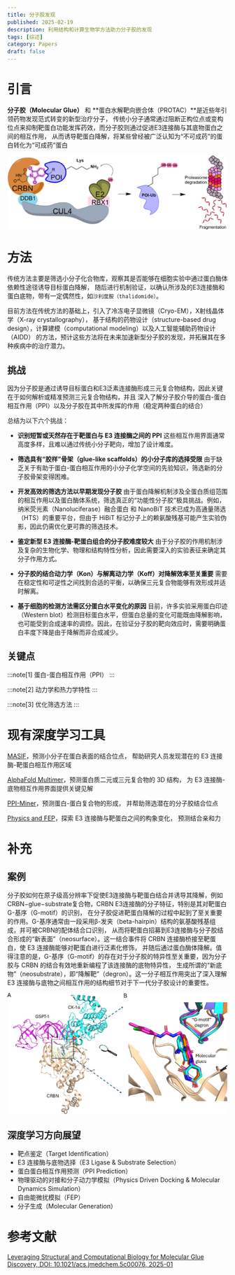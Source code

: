 ```yaml
---
title: 分子胶发现
published: 2025-02-19
description: 利用结构和计算生物学方法助力分子胶的发现
tags: [综述]
category: Papers
draft: false
---
```


# 引言

**分子胶（Molecular Glue）** 和 **蛋白水解靶向嵌合体（PROTAC）**是近些年引领药物发现范式转变的新型治疗分子，
传统小分子通常通过阻断正构位点或变构位点来抑制靶蛋白功能发挥药效，而分子胶则通过促进E3连接酶与其底物蛋白之间的相互作用，
从而诱导靶蛋白降解，将某些曾经被广泛认知为“不可成药”的蛋白转化为“可成药”蛋白

![Figure 1](MGDiscovery_1.jpeg)

# 方法

传统方法主要是筛选小分子化合物库，观察其是否能够在细胞实验中通过蛋白酶体依赖性途径诱导目标蛋白降解，
随后进行机制验证，以确认所涉及的E3连接酶和蛋白底物，带有一定偶然性，如`沙利度胺（thalidomide）`。

目前方法在传统方法的基础上，引入了冷冻电子显微镜（Cryo-EM），X射线晶体学（X-ray crystallography），
基于结构的药物设计（structure-based drug design），计算建模（computational modeling）以及人工智能辅助药物设计（AIDD）
的方法，预计这些方法将在未来加速新型分子胶的发现，并拓展其在多种疾病中的治疗潜力。

## 挑战

因为分子胶是通过诱导目标蛋白和E3泛素连接酶形成三元复合物结构，因此关键在于如何解析或精准预测三元复合物结构，并且
深入了解分子胶介导的蛋白-蛋白相互作用（PPI）以及分子胶在其中所发挥的作用（稳定两种蛋白的结合）

总结为以下六个挑战：

- **识别短暂或天然存在于靶蛋白与 E3 连接酶之间的 PPI**
这些相互作用界面通常高度多样，且难以通过传统小分子靶向，增加了设计难度。

- **筛选具有“胶样”骨架（glue-like scaffolds）的小分子库的选择受限**
由于缺乏关于有助于蛋白-蛋白相互作用的小分子化学空间的先验知识，筛选新的分子胶骨架变得困难。

- **开发高效的筛选方法以早期发现分子胶**
由于蛋白降解机制涉及全蛋白质组范围的相互作用以及蛋白酶体系统，筛选真正的“功能性分子胶”极具挑战。例如，纳米荧光素（Nanoluciferase）融合蛋白
和 NanoBiT 技术已成为高通量筛选（HTS）的重要平台，但由于 HiBiT 标记分子上的赖氨酸残基可能产生实验伪影，因此仍需优化更可靠的筛选技术。

- **鉴定新型 E3 连接酶-靶蛋白组合的分子胶难度较大**
由于分子胶的作用机制涉及复杂的生物化学、物理和结构特性分析，因此需要深入的实验表征来确定其分子作用方式。

- **分子胶的结合动力学（Kon）与解离动力学（Koff）对降解效率至关重要**
需要在稳定性和可逆性之间找到合适的平衡，以确保三元复合物能够有效形成并适时解离。

- **基于细胞的检测方法需区分蛋白水平变化的原因**
目前，许多实验采用蛋白印迹（Western blot）检测目标蛋白水平，但蛋白总量的变化可能既由降解影响，
也可能受到合成速率的调控。因此，在验证分子胶的靶向效应时，需要明确蛋白丰度下降是由于降解而非合成减少。


## 关键点

:::note[1]
蛋白-蛋白相互作用（PPI）
:::

:::note[2]
动力学和热力学特性
:::

:::note[3]
优化筛选方法
:::

# 现有深度学习工具

[MASIF](https://doi.org/10.1038/s41592-019-0666-6)，预测小分子在蛋白表面的结合位点，
帮助研究人员发现潜在的 E3 连接酶-靶蛋白相互作用区域

[AlphaFold Multimer](https://doi.org/10.1101/2021.10.04.463034)，预测蛋白质二元或三元复合物的 3D 结构，
为 E3 连接酶-底物相互作用界面提供关键见解

[PPI-Miner](https://doi.org/10.1021/acs.jcim.2c01033?urlappend=%3Fref%3DPDF&jav=VoR&rel=cite-as)，预测蛋白-蛋白复合物的形成，
并帮助筛选潜在的分子胶结合位点

[Physics and FEP](https://doi.org/10.1101/2025.01.13.632817)，探索 E3 连接酶与靶蛋白之间的构象变化，
预测结合亲和力


# 补充

## 案例

分子胶如何在原子级高分辨率下促使E3连接酶与靶蛋白结合并诱导其降解，例如CRBN−glue−substrate复合物，CRBN E3连接酶的分子特征，特别是其对靶蛋白G-基序（G-motif）的识别，
在分子胶促进靶蛋白降解的过程中起到了至关重要的作用。G-基序通常由一段采用β-发夹（beta-hairpin）结构的氨基酸残基组成，并可被CRBN的配体结合口识别，
从而将靶蛋白招募到E3连接酶与分子胶结合形成的“新表面”（neosurface）。这一结合事件将 CRBN 连接酶桥接至靶蛋白，使 E3 连接酶能够对靶蛋白进行泛素化修饰，
并随后通过蛋白酶体降解。值得注意的是，G-基序（G-motif）的存在对于分子胶的特异性至关重要，因为分子胶与 CRBN 的结合有效地重新编程了该连接酶的底物特异性，
生成所谓的“新底物”（neosubstrate），即“降解靶”（degron）。这一分子相互作用突出了深入理解 E3 连接酶与底物之间相互作用的结构细节对于下一代分子胶设计的重要性。

![Figure 2](MGDiscovery_2.jpeg)

## 深度学习方向展望

- 靶点鉴定（Target Identification）
- E3 连接酶与底物选择（E3 Ligase & Substrate Selection）
- 蛋白蛋白相互作用预测（PPI Prediction）
- 物理驱动的对接和分子动力学模拟（Physics Driven Docking & Molecular Dynamics Simulation）
- 自由能微扰模拟（FEP）
- 分子生成（Molecular Generation）

# 参考文献

[ Leveraging Structural and Computational Biology for Molecular Glue Discovery, DOI: 10.1021/acs.jmedchem.5c00076, 2025-01](https://pubs.acs.org/doi/10.1021/acs.jmedchem.5c00076?ref=pdf)
